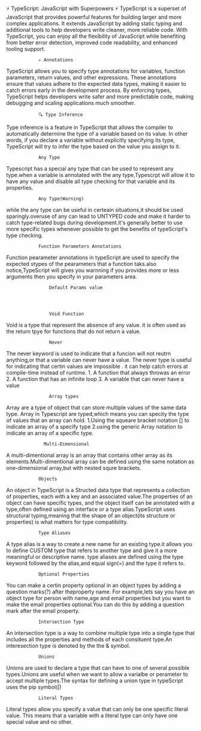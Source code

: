 ⚡ TypeScript: JavaScript with Superpowers ⚡
TypeScript is a superset of JavaScript that provides powerful features for building larger and more complex applications. It extends JavaScript by adding static typing and additional tools to help developers write cleaner, more reliable code. With TypeScript, you can enjoy all the flexibility of JavaScript while benefiting from better error detection, improved code readability, and enhanced tooling support.

                ✍️ Annotations

TypeScript allows you to specify type annotations for variables, function parameters, return values, and other expressions. These annotations ensure that values adhere to the expected data types, making it easier to catch errors early in the development process. By enforcing types, TypeScript helps developers write safer and more predictable code, making debugging and scaling applications much smoother.

                🔍 Type Inference

Type inference is a feature in TypeScript that allows the compiler to automatically determine the type of a variable based on its value. In other words, if you declare a variable without explicitly specifying its type, TypeScript will try to infer the type based on the value you assign to it.

                Any Type

Typescript has a special any type that can be used to represent any type.when a variable is annotated with the any type,Typescrpt will allow it to have any value and disable all type checking for that variable and its properties.

                Any Type(Warning)

while the any type can be useful in certeain situations,it should be used sparingly.overuse of any can lead to UNTYPED code and make it harder to catch type-related bugs during development.it's generally better to use more specific types whenever possible to get the benefits of typeScript's type checking.

                Function Parameters Annotations

Function pearameter annotations in typeScript are used to specify the expected stypes of the pearameters that a function taks.also notice,TypeScript will gives you warnning if you provides more or less arguments then you specify in your parameters area.

                    Default Params value




                    Void Function

Void is a type that represent the absence of any value. it is often used as the return tpye for functions that do not return a value.

                    Never

The never keyword is used to indicate that a funcion will not reutrn anything,or that a variable can never have a value. The never type is useful for indicating that certin values are impossible . it can help catch errors at compile-time instead of runtime. 1. A function that always throwas an error 2. A function that has an infinite loop 3. A variable that can never have a value

                    Array types

Array are a type of object that can store multiple values of the same data type. Array in Typescript are typed,which means you can specity the type of values that an array can hold.
1.Using the squeare bracket notation [] to indicate an array of a specify type
2.using the generic Array<type> notation to indicate an array of a specific type.

                  Multi-Dimensional

A multi-dimentional array is an array that contains other array as its elements.Multi-dimentional array can be defined using the same notation as one-dimensional array,but with nested squre brackets.

                Objects

An object in TypeScript is a Structed data type that represents a collection of properties, each with a key and an associated value.The properties of an object can have specific types, and the object itself can be annotated with a type,often defined using an interface or a type alias.TypeScript uses structural typing,meaning that the shape of an object(its structure or properties) is what matters for type compatibility.

                Type Aliases

A type alias is a way to create a new name for an existing type.it allows you to define CUSTOM type that refers to another type and give it a more meaningful or descriptive name.
type aliases are defined using the type keyword followed by the alias,and equal sign(=) and the type it refers to.

                Optional Properties

You can make a certin property optional in an object types by adding a question marks(?) after theproperty name.
For example,lets say you have an object type for person with name,age and email properties but you want to make the email properties optional.You can do this by adding a question mark after the email property.

                Intersection Type

An intersection type is a way to combine multiple type into a single type that includes all the properties and methods of each consituent type.An interesection type is denoted by the the & symbol.

                Unions

Unions are used to declare a type that can have to one of several possible types.Unions are useful when we want to allow a varialbe or perameter to accept multiple types.The syntax for defining a union type in typeScript uses the pip symbol(|)

                Literal Types

Literal types allow you specify a value that can only be one specific literal value. This means that a variable with a literal type can only have one special value and no other.
